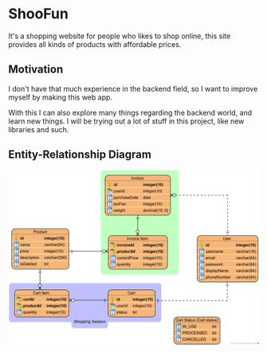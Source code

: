 # ShooFun

It's a shopping website for people who likes to shop online, this site provides all kinds of products with affordable prices.

## Motivation
I don't have that much experience in the backend field, so I want to improve myself by making this web app.

With this I can also explore many things regarding the backend world, and learn new things. I will be trying out a lot of stuff in this project, like new libraries and such.

## Entity-Relationship Diagram
![shoofun erd](./docs/shoofun-erd.png)